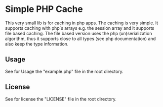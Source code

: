 # Simple PHP Cache

This very small lib is for caching in php apps. The caching is very simple. It supports caching with php`s arrays e.g. the session array and it supports file based caching. The file based version uses the php (un)serialization algorithm, thus it supports close to all types (see php documentation) and also keep the type information.

## Usage

See for Usage the "example.php" file in the root directory.

## License

See for license the "LICENSE" file in the root directory.